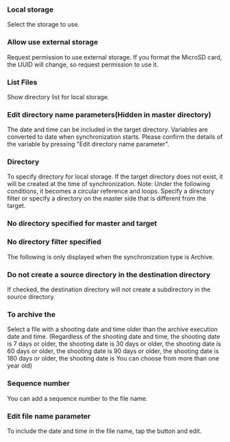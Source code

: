 ### Local storage
Select the storage to use.

### Allow use external storage
Request permission to use external storage. If you format the MicroSD card, the UUID will change, so request permission to use it.

### List Files
Show directory list for local storage. 

### Edit directory name parameters(Hidden in master directory)
The date and time can be included in the target directory. Variables are converted to date when synchronization starts. Please confirm the details of the variable by pressing "Edit directory name parameter".

### Directory
To specify directory for local storage. If the target directory does not exist, it will be created at the time of synchronization.
Note: Under the following conditions, it becomes a circular reference and loops. Specify a directory filter or specify a directory on the master side that is different from the target.

### No directory specified for master and target
### No directory filter specified

The following is only displayed when the synchronization type is Archive.
### Do not create a source directory in the destination directory
If checked, the destination directory will not create a subdirectory in the source directory.
### To archive the
Select a file with a shooting date and time older than the archive execution date and time. (Regardless of the shooting date and time, the shooting date is 7 days or older, the shooting date is 30 days or older, the shooting date is 60 days or older, the shooting date is 90 days or older, the shooting date is 180 days or older, the shooting date is You can choose from more than one year old)

### Sequence number
You can add a sequence number to the file name.

### Edit file name parameter
To include the date and time in the file name, tap the button and edit.
